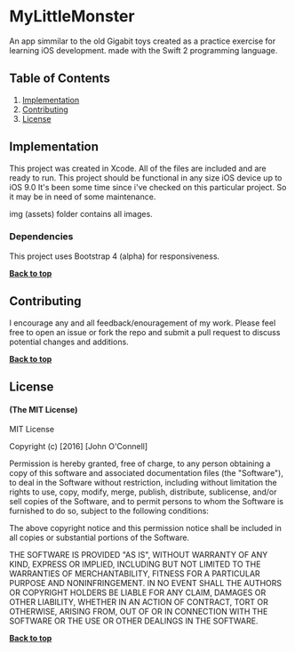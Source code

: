 # MyLittleMonster
An app simmilar to the old Gigabit toys created as a practice exercise for learning iOS development.
made with the Swift 2 programming language.

## Table of Contents

1. [Implementation](#implementation)
1. [Contributing](#contributing)
1. [License](#license)


## Implementation

This project was created in Xcode. All of the files are included and are ready to run. This project should be functional in any size iOS device up to iOS 9.0
It's been some time since i've checked on this particular project. So it may be in need of some maintenance.

img (assets) folder contains all images.

### Dependencies

This project uses Bootstrap 4 (alpha) for responsiveness.

**[Back to top](#table-of-contents)**

## Contributing

I encourage any and all feedback/enouragement of my work. Please feel free to open an issue or fork the repo and submit a pull request to discuss potential changes and additions.


**[Back to top](#table-of-contents)**

## License

#### (The MIT License)

MIT License

Copyright (c) [2016] [John O'Connell]

Permission is hereby granted, free of charge, to any person obtaining a copy
of this software and associated documentation files (the "Software"), to deal
in the Software without restriction, including without limitation the rights
to use, copy, modify, merge, publish, distribute, sublicense, and/or sell
copies of the Software, and to permit persons to whom the Software is
furnished to do so, subject to the following conditions:

The above copyright notice and this permission notice shall be included in all
copies or substantial portions of the Software.

THE SOFTWARE IS PROVIDED "AS IS", WITHOUT WARRANTY OF ANY KIND, EXPRESS OR
IMPLIED, INCLUDING BUT NOT LIMITED TO THE WARRANTIES OF MERCHANTABILITY,
FITNESS FOR A PARTICULAR PURPOSE AND NONINFRINGEMENT. IN NO EVENT SHALL THE
AUTHORS OR COPYRIGHT HOLDERS BE LIABLE FOR ANY CLAIM, DAMAGES OR OTHER
LIABILITY, WHETHER IN AN ACTION OF CONTRACT, TORT OR OTHERWISE, ARISING FROM,
OUT OF OR IN CONNECTION WITH THE SOFTWARE OR THE USE OR OTHER DEALINGS IN THE
SOFTWARE.

**[Back to top](#table-of-contents)**
